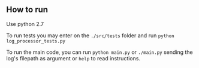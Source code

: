 ## How to run

Use python 2.7

To run tests you may enter on the `./src/tests` folder and run `python log_processor_tests.py`

To run the main code, you can run `python main.py` or `./main.py` sending the log's filepath as argument or `help` to read instructions.